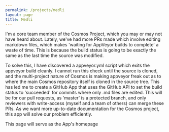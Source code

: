 ```yaml
---
permalink: /projects/medli
layout: page
title: Medli
---
```


I'm a core team member of the Cosmos Project, which you may or may not have heard about. Lately, we've had more PRs made which involve editing markdown files, which makes 'waiting for AppVeyor builds to complete' a waste of time. This is because the build status is going to be exactly the same as the last time the source was modified.  

To solve this, I have discovered a appveyor.yml script which exits the appveyor build cleanly. I cannot run this check until the source is cloned, and the multi-project nature of Cosmos is making appveyor freak out as to where the main Cosmos repository itself is cloned in the source tree. This has led me to create a GitHub App that uses the GitHub API to set the build status to 'succeeded' for commits where only .md files are edited. This will be for our pull requests, as 'master' is a protected branch, and only reviewers with write-access (myself and a team of others) can merge these PRs. As we want more up-to-date documentation for the Cosmos project, this app will solve our problem efficiently.

This page will serve as the App's homepage
